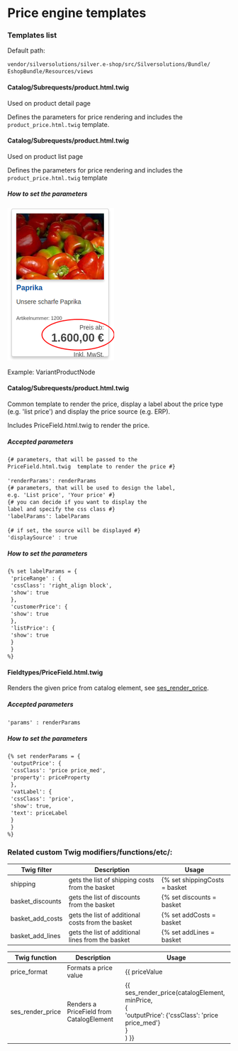 # Price engine templates

### Templates list

Default path:

    vendor/silversolutions/silver.e-shop/src/Silversolutions/Bundle/
    EshopBundle/Resources/views

#### Catalog/Subrequests/product.html.twig

Used on product detail page

Defines the parameters for price rendering and includes the `product_price.html.twig` template.

#### Catalog/Subrequests/product.html.twig

Used on product list page

Defines the parameters for price rendering and includes the `product_price.html.twig` template

##### How to set the parameters

![](../../img/price_engine_5.png)

Example: VariantProductNode

#### Catalog/Subrequests/product.html.twig

Common template to render the price, display a label about the price type (e.g. 'list price') and display the price source (e.g. ERP).

Includes PriceField.html.twig to render the price.

##### Accepted parameters

```
{# parameters, that will be passed to the
PriceField.html.twig  template to render the price #} 

'renderParams': renderParams
{# parameters, that will be used to design the label,
e.g. 'List price', 'Your price' #} 
{# you can decide if you want to display the
label and specify the css class #}
'labelParams': labelParams 

{# if set, the source will be displayed #}
'displaySource' : true
```

##### How to set the parameters

```
{% set labelParams = {
 'priceRange' : {
 'cssClass': 'right_align block',
 'show': true
 },
 'customerPrice': {
 'show': true
 },
 'listPrice': {
 'show': true
 }
 }
%}
```

#### Fieldtypes/PriceField.html.twig

Renders the given price from catalog element, see [ses_render_price](rendering_for_prices.md).

##### Accepted parameters

`'params' : renderParams`

##### How to set the parameters

```
{% set renderParams = {
 'outputPrice': {
 'cssClass': 'price price_med',
 'property': priceProperty
 },
 'vatLabel': {
 'cssClass': 'price',
 'show': true,
 'text': priceLabel
 }
 }
%}
```

### Related custom Twig modifiers/functions/etc/:

|Twig filter|Description|Usage|
|--- |--- |--- |
|shipping|gets the list of shipping costs from the basket|{% set shippingCosts = basket|shipping %}|
|basket_discounts|gets the list of discounts from the basket|{% set discounts = basket|basket_discounts %}|
|basket_add_costs|gets the list of additional costs from the basket|{% set addCosts = basket|basket_add_costs %}|
|basket_add_lines|gets the list of additional lines from the basket|{% set addLines = basket|basket_add_lines %}|


|Twig function|Description|Usage|
|--- |--- |--- |
|price_format|Formats a price value|{{ priceValue|price_format(currency, locale) }}|
|ses_render_price|Renders a PriceField from CatalogElement|{{ ses_render_price(catalogElement, minPrice,</br> {</br> 'outputPrice': {'cssClass': 'price price_med'}</br> }</br>) }}|
